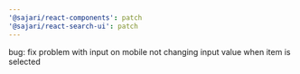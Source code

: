 ```yaml
---
'@sajari/react-components': patch
'@sajari/react-search-ui': patch
---
```


bug: fix problem with input on mobile not changing input value when item is selected

